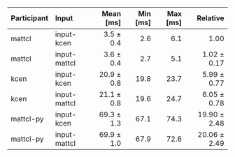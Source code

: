 | Participant | Input | Mean [ms] | Min [ms] | Max [ms] | Relative |
|:---|:---|---:|---:|---:|---:|
| mattcl | input-kcen | 3.5 ± 0.4 | 2.6 | 6.1 | 1.00 |
| mattcl | input-mattcl | 3.6 ± 0.4 | 2.7 | 5.1 | 1.02 ± 0.17 |
| kcen | input-kcen | 20.9 ± 0.8 | 19.8 | 23.7 | 5.99 ± 0.77 |
| kcen | input-mattcl | 21.1 ± 0.8 | 19.6 | 24.7 | 6.05 ± 0.78 |
| mattcl-py | input-kcen | 69.3 ± 1.3 | 67.1 | 74.3 | 19.90 ± 2.48 |
| mattcl-py | input-mattcl | 69.9 ± 1.0 | 67.9 | 72.6 | 20.06 ± 2.49 |
